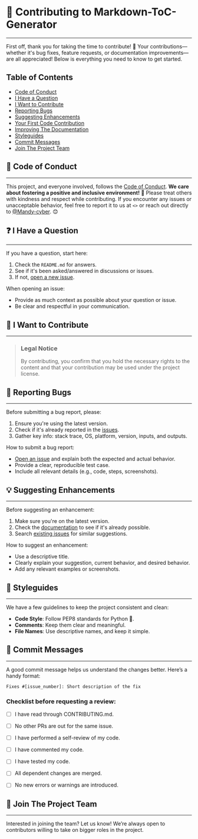 

# 🌟 Contributing to Markdown-ToC-Generator

---
First off, thank you for taking the time to contribute! 🎉 Your contributions—whether it's bug fixes, feature requests, or documentation improvements—are all appreciated! Below is everything you need to know to get started.

## Table of Contents

- [Code of Conduct](#-code-of-conduct)
- [I Have a Question](#-i-have-a-question)
- [I Want to Contribute](#-i-want-to-contribute)
- [Reporting Bugs](#reporting-bugs)
- [Suggesting Enhancements](#suggesting-enhancements)
- [Your First Code Contribution](#your-first-code-contribution)
- [Improving The Documentation](#improving-the-documentation)
- [Styleguides](#-styleguides)
- [Commit Messages](#commit-messages)
- [Join The Project Team](#join-the-project-team)



## 🌟 Code of Conduct


---
This project, and everyone involved, follows the [Code of Conduct](blob/master/CODE_OF_CONDUCT.md). **We care about fostering a positive and inclusive environment!** 🌈 Please treat others with kindness and respect while contributing. If you encounter any issues or unacceptable behavior, feel free to report it to us at `<>` or reach out directly to [@Mandy-cyber](https://github.com/Mandy-cyber). 😊


## ❓ I Have a Question


---

If you have a question, start here:
1. Check the `README.md` for answers.
2. See if it's been asked/answered in discussions or issues.
3. If not, [open a new issue](https://github.com/yourrepo/issues/new).

When opening an issue:
- Provide as much context as possible about your question or issue.
- Be clear and respectful in your communication.



## 🚀 I Want to Contribute

---


> ### Legal Notice 
> By contributing, you confirm that you hold the necessary rights to the content and that your contribution may be used under the project license.

## 🐞 Reporting Bugs

---

Before submitting a bug report, please:
1. Ensure you're using the latest version.
2. Check if it's already reported in the [issues](https://github.com/yourrepo/issues).
3. Gather key info: stack trace, OS, platform, version, inputs, and outputs.

How to submit a bug report:
- [Open an issue](https://github.com/yourrepo/issues/new) and explain both the expected and actual behavior.
- Provide a clear, reproducible test case.
- Include all relevant details (e.g., code, steps, screenshots).


## 💡 Suggesting Enhancements

---


Before suggesting an enhancement:
1. Make sure you're on the latest version.
2. Check the [documentation](README.md) to see if it's already possible.
3. Search [existing issues](https://github.com/yourrepo/issues) for similar suggestions.

How to suggest an enhancement:
- Use a descriptive title.
- Clearly explain your suggestion, current behavior, and desired behavior.
- Add any relevant examples or screenshots.

## 🎨 Styleguides

---

We have a few guidelines to keep the project consistent and clean:
- **Code Style**: Follow PEP8 standards for Python 🐍.
- **Comments**: Keep them clear and meaningful. 
- **File Names**: Use descriptive names, and keep it simple.


## 📝 Commit Messages

---
A good commit message helps us understand the changes better. Here’s a handy format:
```
Fixes #[issue_number]: Short description of the fix
```

### Checklist before requesting a review:
- [ ] I have read through CONTRIBUTING.md.
- [ ] No other PRs are out for the same issue.
- [ ] I have performed a self-review of my code.
- [ ] I have commented my code.
- [ ] I have tested my code.
- [ ] All dependent changes are merged.
- [ ] No new errors or warnings are introduced.


## 🎉 Join The Project Team

---
Interested in joining the team? Let us know! We’re always open to contributors willing to take on bigger roles in the project.